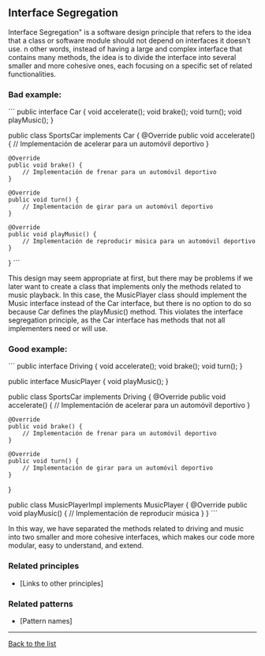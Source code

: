 ## Interface Segregation

Interface Segregation" is a software design principle that refers to the idea that a class or software module should not depend on interfaces it doesn't use.
n other words, instead of having a large and complex interface that contains many methods, the idea is to divide the interface into several smaller and more cohesive ones, each focusing on a specific set of related functionalities.

### Bad example:
´´´
public interface Car {
    void accelerate();
    void brake();
    void turn();
    void playMusic();
}

public class SportsCar implements Car {
    @Override
    public void accelerate() {
        // Implementación de acelerar para un automóvil deportivo
    }

    @Override
    public void brake() {
        // Implementación de frenar para un automóvil deportivo
    }

    @Override
    public void turn() {
        // Implementación de girar para un automóvil deportivo
    }

    @Override
    public void playMusic() {
        // Implementación de reproducir música para un automóvil deportivo
    }
}
´´´

This design may seem appropriate at first, but there may be problems if we later want to create a class that implements only the methods related to music playback. In this case, the MusicPlayer class should implement the Music interface instead of the Car interface, but there is no option to do so because Car defines the playMusic() method. This violates the interface segregation principle, as the Car interface has methods that not all implementers need or will use.

### Good example:

´´´
public interface Driving {
    void accelerate();
    void brake();
    void turn();
}

public interface MusicPlayer {
    void playMusic();
}

public class SportsCar implements Driving {
    @Override
    public void accelerate() {
        // Implementación de acelerar para un automóvil deportivo
    }

    @Override
    public void brake() {
        // Implementación de frenar para un automóvil deportivo
    }

    @Override
    public void turn() {
        // Implementación de girar para un automóvil deportivo
    }
}

public class MusicPlayerImpl implements MusicPlayer {
    @Override
    public void playMusic() {
        // Implementación de reproducir música
    }
}
´´´

In this way, we have separated the methods related to driving and music into two smaller and more cohesive interfaces, which makes our code more modular, easy to understand, and extend.


### Related principles

- [Links to other principles] 

### Related patterns

- [Pattern names]

---
[Back to the list](./README.md)